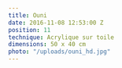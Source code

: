 ```yaml
---
title: Ouni
date: 2016-11-08 12:53:00 Z
position: 11
technique: Acrylique sur toile
dimensions: 50 x 40 cm
photo: "/uploads/ouni_hd.jpg"
---
```


